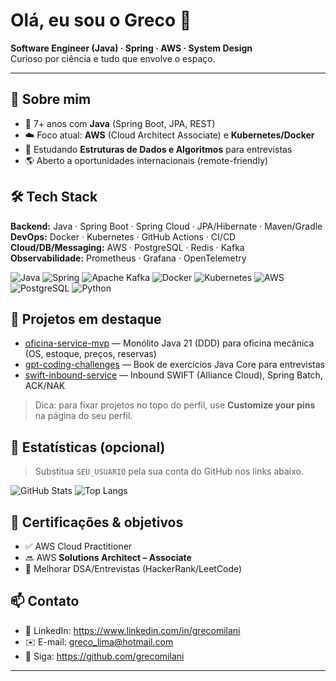 # Olá, eu sou o Greco 👋

**Software Engineer (Java) · Spring · AWS · System Design**  
Curioso por ciência e tudo que envolve o espaço.

---

## 🚀 Sobre mim
- 🧰 7+ anos com **Java** (Spring Boot, JPA, REST)
- ☁️ Foco atual: **AWS** (Cloud Architect Associate) e **Kubernetes/Docker**
- 🧠 Estudando **Estruturas de Dados e Algoritmos** para entrevistas
- 🌎 Aberto a oportunidades internacionais (remote-friendly)

## 🛠️ Tech Stack
**Backend:** Java · Spring Boot · Spring Cloud · JPA/Hibernate · Maven/Gradle  
**DevOps:** Docker · Kubernetes · GitHub Actions · CI/CD  
**Cloud/DB/Messaging:** AWS · PostgreSQL · Redis · Kafka  
**Observabilidade:** Prometheus · Grafana · OpenTelemetry

<p>
  <img alt="Java" src="https://img.shields.io/badge/Java-ED8B00?logo=openjdk&logoColor=white" />
  <img alt="Spring" src="https://img.shields.io/badge/Spring-6DB33F?logo=spring&logoColor=white" />
  <img alt="Apache Kafka" src="https://img.shields.io/badge/Apache%20Kafka-231F20?logo=apachekafka&logoColor=white" />
  <img alt="Docker" src="https://img.shields.io/badge/Docker-2496ED?logo=docker&logoColor=white" />
  <img alt="Kubernetes" src="https://img.shields.io/badge/Kubernetes-326CE5?logo=kubernetes&logoColor=white" />
  <img alt="AWS" src="https://img.shields.io/badge/AWS-232F3E?logo=amazon-aws&logoColor=white" />
  <img alt="PostgreSQL" src="https://img.shields.io/badge/PostgreSQL-4169E1?logo=postgresql&logoColor=white" />
  <img alt="Python" src="https://img.shields.io/badge/Python-3776AB?logo=python&logoColor=white" />
  

</p>

## 📌 Projetos em destaque
- [oficina-service-mvp](https://github.com/SEU_USUARIO/oficina-service-mvp) — Monólito Java 21 (DDD) para oficina mecânica (OS, estoque, preços, reservas)
- [gpt-coding-challenges](https://github.com/SEU_USUARIO/gpt-coding-challenges) — Book de exercícios Java Core para entrevistas
- [swift-inbound-service](https://github.com/SEU_USUARIO/swift-inbound-service) — Inbound SWIFT (Alliance Cloud), Spring Batch, ACK/NAK

> Dica: para fixar projetos no topo do perfil, use **Customize your pins** na página do seu perfil.

## 🧪 Estatísticas (opcional)
> Substitua `SEU_USUARIO` pela sua conta do GitHub nos links abaixo.

![GitHub Stats](https://github-readme-stats.vercel.app/api?username=grecomilani&show_icons=true&hide_title=true)
![Top Langs](https://github-readme-stats.vercel.app/api/top-langs/?username=grecomilani&layout=compact&size_weight=0.5&count_weight=0.5&langs_count=10&hide=css,html)

## 🎯 Certificações & objetivos
- ✅ AWS Cloud Practitioner
- 🔜 AWS **Solutions Architect – Associate**
- 🎯 Melhorar DSA/Entrevistas (HackerRank/LeetCode)

## 📫 Contato
- 💼 LinkedIn: https://www.linkedin.com/in/grecomilani
- ✉️ E-mail: greco_lima@hotmail.com
- 🐙 Siga: https://github.com/grecomilani

---
